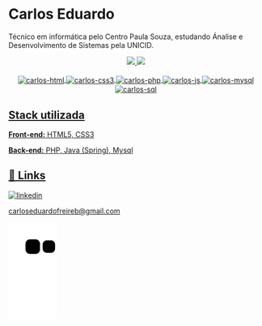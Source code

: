 
# Carlos Eduardo

Técnico em informática pelo Centro Paula Souza, estudando Ánalise e Desenvolvimento de Sistemas pela UNICID.

<div align="center">
  <a href="https://github.com/carlossfb">
  <link rel="stylesheet" href="https://cdn.jsdelivr.net/gh/devicons/devicon@v2.15.1/devicon.min.css" />
  <img height="180em" src="https://github-readme-stats.vercel.app/api?username=carlossfb&show_icons=true&theme=dracula&include_all_commits=true&count_private=true"/>
  <img height="180em" src="https://github-readme-stats.vercel.app/api/top-langs/?username=carlossfb&layout=compact&langs_count=7&theme=dracula"/>
</div>

<div align="center"><br>
  <img align="center" alt="carlos-html" src="https://cdn.jsdelivr.net/gh/devicons/devicon/icons/html5/html5-original-wordmark.svg" width='40em'/> 
  <img align="center" alt="carlos-css3" src="https://cdn.jsdelivr.net/gh/devicons/devicon/icons/css3/css3-original-wordmark.svg"  width='40em'/>
  <img align="center" alt="carlos-php" src="https://cdn.jsdelivr.net/gh/devicons/devicon/icons/php/php-original.svg" width='40em'/>
  <img align="center" alt="carlos-js" src="https://cdn.jsdelivr.net/gh/devicons/devicon/icons/javascript/javascript-original.svg" width='40em'/>
  <img align="center" alt="carlos-mysql" src="https://cdn.jsdelivr.net/gh/devicons/devicon/icons/mysql/mysql-original-wordmark.svg" width='50em'/>
  <img align="center" alt="carlos-sql" src="https://cdn.jsdelivr.net/gh/devicons/devicon/icons/microsoftsqlserver/microsoftsqlserver-plain-wordmark.svg" width='50em'/>
</div>

## Stack utilizada

**Front-end:** HTML5, CSS3

**Back-end:** PHP, Java (Spring), Mysql

## 🔗 Links
[![linkedin](https://img.shields.io/badge/linkedin-0A66C2?style=for-the-badge&logo=linkedin&logoColor=white)](https://www.linkedin.com/in/carlossfb/) 

carloseduardofreireb@gmail.com


 ![snake gif](https://github.com/carlossfb/carlossfb/blob/output/github-contribution-grid-snake.svg)
